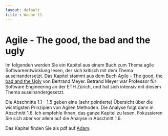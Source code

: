 ```yaml
---
layout: default
title : Woche 11
---
```

# Agile - The good, the bad and  the ugly

Im folgenden werden Sie ein Kapitel aus einem Buch zum Thema agile Softwareentwicklung lesen, der sich kritisch mit dem Thema auseinandersetzt.
Das Kapitel stammt aus dem  Buch [Agile - The good, the bad and the Ugly](https://www.amazon.com/Agile-Good-Hype-Bertrand-Meyer/dp/3319051547) von Bertrand Meyer. Betrand Meyer war Professor für Software Engineering an der ETH Zürich, und hat sich intensiv mit diesem Thema auseinandergesetzt.

Die Abschnitte 1.1 - 1.5 geben eine (sehr pointierte) Übersicht über die wichtigsten Prinzipien von Agilen Methoden. Die Analyse folgt dann in Abschnitt 1.6.
Ich empfehle Ihnen, das ganze Kapitel zu lesen. Fokussieren Sie sich aber vor allem auf die Analyse in Abschnitt 1.6.

Das Kapitel finden Sie als pdf auf [Adam](https://adam.unibas.ch/goto_adam_file_1629481_download.html).

